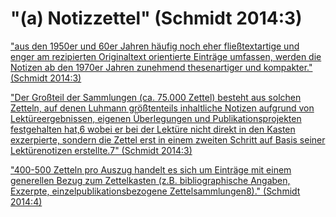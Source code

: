 # "(a) Notizzettel" (Schmidt 2014:3)

["aus den 1950er und 60er Jahren häufig noch eher fließtextartige und enger am rezipierten Originaltext orientierte Einträge umfassen, werden die Notizen ab den 1970er Jahren zunehmend thesenartiger und kompakter." (Schmidt 2014:3)]((a)%20Notizzettel%20(Schmidt%202014%203)%20998b840c2c4a48f7a55f93951f61797c/aus%20den%201950er%20und%2060er%20Jahren%20ha%CC%88ufig%20noch%20eher%20f%204f01765e1d6843c99e5999bf1a1b0c55.md)

["Der Großteil der Sammlungen (ca. 75.000 Zettel) besteht aus solchen Zetteln, auf denen Luhmann größtenteils inhaltliche Notizen aufgrund von Lektüreergebnissen, eigenen Überlegungen und Publikationsprojekten festgehalten hat,6 wobei er bei der Lektüre nicht direkt in den Kasten exzerpierte, sondern die Zettel erst in einem zweiten Schritt auf Basis seiner Lektürenotizen erstellte.7" (Schmidt 2014:3)]((a)%20Notizzettel%20(Schmidt%202014%203)%20998b840c2c4a48f7a55f93951f61797c/Der%20Gro%C3%9Fteil%20der%20Sammlungen%20(ca%2075%20000%20Zettel)%20bes%20a35bc9c895284eaf944919a83bd3caad.md)

["400-500 Zetteln pro Auszug handelt es sich um Einträge mit einem generellen Bezug zum Zettelkasten (z.B. bibliographische Angaben, Exzerpte, einzelpublikationsbezogene Zettelsammlungen8)." (Schmidt 2014:4)]((a)%20Notizzettel%20(Schmidt%202014%203)%20998b840c2c4a48f7a55f93951f61797c/400-500%20Zetteln%20pro%20Auszug%20handelt%20es%20sich%20um%20Eint%20603b7633fbe8474db67fee026cfd989f.md)